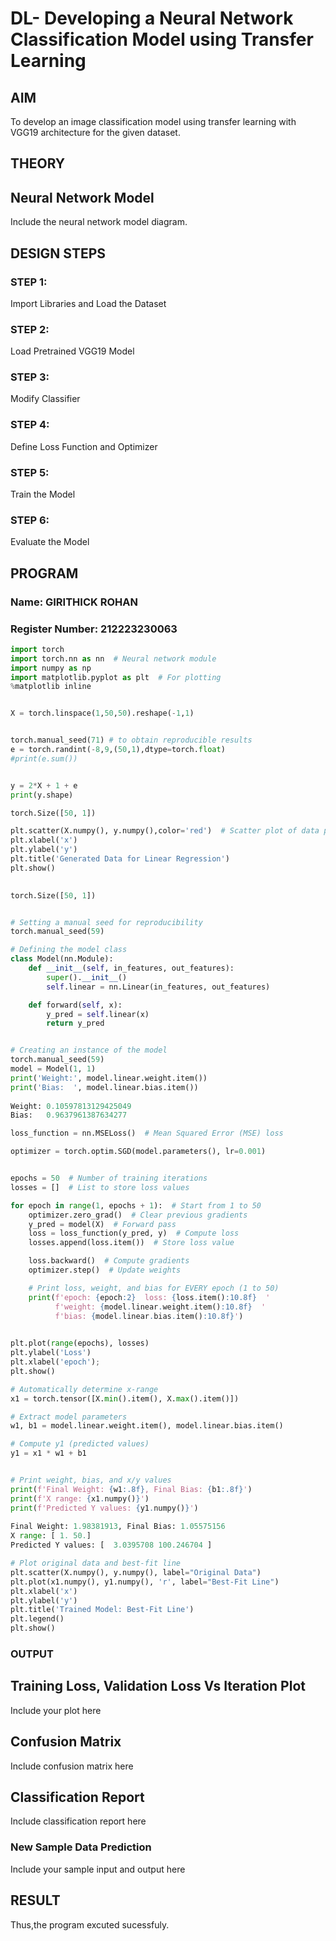 # DL- Developing a Neural Network Classification Model using Transfer Learning

## AIM
To develop an image classification model using transfer learning with VGG19 architecture for the given dataset.

## THEORY


## Neural Network Model
Include the neural network model diagram.

## DESIGN STEPS
### STEP 1: 

 Import Libraries and Load the Dataset

### STEP 2: 

Load Pretrained VGG19 Model

### STEP 3: 

Modify Classifier

### STEP 4: 

Define Loss Function and Optimizer

### STEP 5: 

Train the Model

### STEP 6: 

 Evaluate the Model

## PROGRAM

### Name: GIRITHICK ROHAN

### Register Number: 212223230063

```python
import torch
import torch.nn as nn  # Neural network module
import numpy as np
import matplotlib.pyplot as plt  # For plotting
%matplotlib inline


X = torch.linspace(1,50,50).reshape(-1,1)


torch.manual_seed(71) # to obtain reproducible results
e = torch.randint(-8,9,(50,1),dtype=torch.float)
#print(e.sum())


y = 2*X + 1 + e
print(y.shape)

torch.Size([50, 1])

plt.scatter(X.numpy(), y.numpy(),color='red')  # Scatter plot of data points
plt.xlabel('x')
plt.ylabel('y')
plt.title('Generated Data for Linear Regression')
plt.show()

     
torch.Size([50, 1])


# Setting a manual seed for reproducibility
torch.manual_seed(59)

# Defining the model class
class Model(nn.Module):
    def __init__(self, in_features, out_features):
        super().__init__()
        self.linear = nn.Linear(in_features, out_features)

    def forward(self, x):
        y_pred = self.linear(x)
        return y_pred


# Creating an instance of the model
torch.manual_seed(59)
model = Model(1, 1)
print('Weight:', model.linear.weight.item())
print('Bias:  ', model.linear.bias.item())
     
Weight: 0.10597813129425049
Bias:   0.9637961387634277

loss_function = nn.MSELoss()  # Mean Squared Error (MSE) loss

optimizer = torch.optim.SGD(model.parameters(), lr=0.001)


epochs = 50  # Number of training iterations
losses = []  # List to store loss values

for epoch in range(1, epochs + 1):  # Start from 1 to 50
    optimizer.zero_grad()  # Clear previous gradients
    y_pred = model(X)  # Forward pass
    loss = loss_function(y_pred, y)  # Compute loss
    losses.append(loss.item())  # Store loss value

    loss.backward()  # Compute gradients
    optimizer.step()  # Update weights

    # Print loss, weight, and bias for EVERY epoch (1 to 50)
    print(f'epoch: {epoch:2}  loss: {loss.item():10.8f}  '
          f'weight: {model.linear.weight.item():10.8f}  '
          f'bias: {model.linear.bias.item():10.8f}')
     

plt.plot(range(epochs), losses)
plt.ylabel('Loss')
plt.xlabel('epoch');
plt.show()

# Automatically determine x-range
x1 = torch.tensor([X.min().item(), X.max().item()])

# Extract model parameters
w1, b1 = model.linear.weight.item(), model.linear.bias.item()

# Compute y1 (predicted values)
y1 = x1 * w1 + b1


# Print weight, bias, and x/y values
print(f'Final Weight: {w1:.8f}, Final Bias: {b1:.8f}')
print(f'X range: {x1.numpy()}')
print(f'Predicted Y values: {y1.numpy()}')
     
Final Weight: 1.98381913, Final Bias: 1.05575156
X range: [ 1. 50.]
Predicted Y values: [  3.0395708 100.246704 ]

# Plot original data and best-fit line
plt.scatter(X.numpy(), y.numpy(), label="Original Data")
plt.plot(x1.numpy(), y1.numpy(), 'r', label="Best-Fit Line")
plt.xlabel('x')
plt.ylabel('y')
plt.title('Trained Model: Best-Fit Line')
plt.legend()
plt.show()

```

### OUTPUT

## Training Loss, Validation Loss Vs Iteration Plot

Include your plot here

## Confusion Matrix

Include confusion matrix here

## Classification Report
Include classification report here

### New Sample Data Prediction
Include your sample input and output here

## RESULT
Thus,the program excuted sucessfuly.
